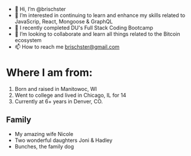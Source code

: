 - 👋 Hi, I’m @brischster
- 👀 I’m interested in continuing to learn and enhance my skills related to JavaScrip, React, Mongoose & GraphQL
- 🌱 I recently completed DU's Full Stack Coding Bootcamp
- 💞️ I’m looking to collaborate and learn all things related to the Bitcoin ecosystem
- 📫 How to reach me brischster@gmail.com
# Where I am from:
1. Born and raised in Manitowoc, WI
2. Went to college and lived in Chicago, IL for 14
3. Currently at 6+ years in Denver, CO.

## Family
- My amazing wife Nicole
- Two wonderful daughters Joni & Hadley
- Bunches, the family dog

<!---
brischster/brischster is a ✨ special ✨ repository because its `README.md` (this file) appears on your GitHub profile.
You can click the Preview link to take a look at your changes.
--->
